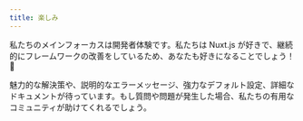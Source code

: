 ```yaml
---
title: 楽しみ
---
```

私たちのメインフォーカスは開発者体験です。私たちは Nuxt.js が好きで、継続的にフレームワークの改善をしているため、あなたも好きになることでしょう！💚

魅力的な解決策や、説明的なエラーメッセージ、強力なデフォルト設定、詳細なドキュメントが待っています。もし質問や問題が発生した場合、私たちの有用なコミュニティが助けてくれるでしょう。
